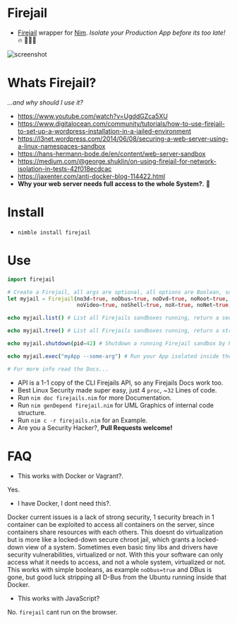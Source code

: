 # Firejail

- [Firejail](https://firejail.wordpress.com/features-3/#namespaces) wrapper for [Nim](https://nim-lang.org/learn.html).
_Isolate your Production App before its too late!_
🔥 🔐👑🔥

![screenshot](https://source.unsplash.com/-YGdiRcY9Sc/800x402 "FireJails")


# Whats Firejail?

_...and why should I use it?_

- https://www.youtube.com/watch?v=UgddGZca5XU  
- https://www.digitalocean.com/community/tutorials/how-to-use-firejail-to-set-up-a-wordpress-installation-in-a-jailed-environment
- https://l3net.wordpress.com/2014/06/08/securing-a-web-server-using-a-linux-namespaces-sandbox
- https://hans-hermann-bode.de/en/content/web-server-sandbox
- https://medium.com/@george.shuklin/on-using-firejail-for-network-isolation-in-tests-42f018ecdcac
- https://jaxenter.com/anti-docker-blog-114422.html
- **Why your web server needs full access to the whole System?.** 🤔


# Install

- `nimble install firejail`


# Use

```nim
import firejail

# Create a Firejail, all args are optional, all options are Boolean, super easy!.
let myjail = Firejail(no3d=true, noDbus=true, noDvd=true, noRoot=true, noSound=true,
                      noVideo=true, noShell=true, noX=true, noNet=true, noIp=true)

echo myjail.list() # List all Firejails sandboxes running, return a seq[JsonNode] (computer friendly)

echo myjail.tree() # List all Firejails sandboxes running, return a string (human friendly)

echo myjail.shutdown(pid=42) # Shutdown a running Firejail sandbox by PID, return bool, true if Ok

echo myjail.exec("myApp --some-arg") # Run your App isolated inside the Firejail.

# For more info read the Docs...
```

- API is a 1-1 copy of the CLI Firejails API, so any Firejails Docs work too.
- Best Linux Security made super easy, just 4 `proc`, ~`32` Lines of code.
- Run `nim doc firejails.nim` for more Documentation.
- Run `nim genDepend firejail.nim` for UML Graphics of internal code structure.
- Run `nim c -r firejails.nim` for an Example.
- Are you a Security Hacker?, **Pull Requests welcome!**


# FAQ

- This works with Docker or Vagrant?.

Yes.

- I have Docker, I dont need this?.

Docker current issues is a lack of strong security,
1 security breach in 1 container can be exploited to access all containers on the server,
since containers share resources with each others.
This doesnt do virtualization but is more like a locked-down secure chroot jail,
which grants a locked-down view of a system.
Sometimes even basic tiny libs and drivers have security vulnerabilities, virtualized or not.
With this your software can only access what it needs to access, and not a whole system, virtualized or not.
This works with simple booleans, as example `noDbus=true` and DBus is gone,
but good luck stripping all D-Bus from the Ubuntu running inside that Docker.

- This works with JavaScript?

No. `firejail` cant run on the browser.
